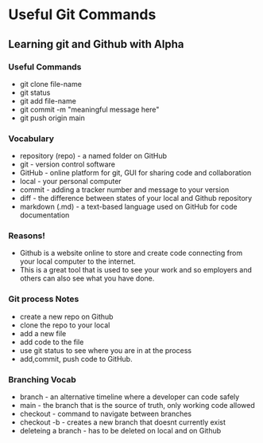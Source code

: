 # Useful Git Commands

## Learning git and Github with Alpha

### Useful Commands
- git clone file-name
- git status
- git add file-name
- git commit -m "meaningful message here"
- git push origin main

### Vocabulary

- repository (repo) - a named folder on GitHub
- git - version control software
- GitHub - online platform for git, GUI for sharing code and collaboration
- local - your personal computer
- commit - adding a tracker number and message to your version
- diff - the difference between states of your local and Github repository
- markdown (.md) - a text-based language used on GitHub for code documentation

### Reasons!

- Github is a website online to store and create code connecting from your local computer
to the internet.
- This is a great tool that is used to see your work and so employers and others can also see
what you have done.

### Git process Notes
- create a new repo on Github
- clone the repo to your local
- add a new file
- add code to the file
- use git status to see where you are in at the process
- add,commit, push code to GitHub.

### Branching Vocab
- branch - an alternative timeline where a developer can code safely
- main - the branch that is the source of truth, only working code allowed
- checkout - command to navigate between branches
- checkout -b - creates a new branch that doesnt currently exist
- deleteing a branch - has to be deleted on local and on Github

